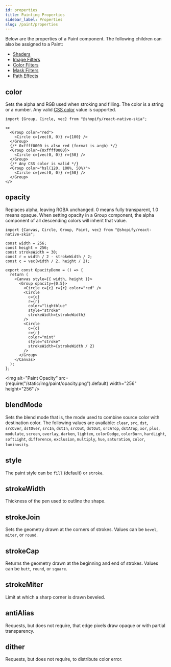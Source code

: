 ```yaml
---
id: properties
title: Painting Properties
sidebar_label: Properties
slug: /paint/properties
---
```


Below are the properties of a Paint component.
The following children can also be assigned to a Paint:
* [Shaders](/docs/shaders/overview)
* [Image Filters](/docs/image-filters/overview)
* [Color Filters](/docs/color-filters)
* [Mask Filters](/docs/mask-filters)
* [Path Effects](/docs/path-effects)

## color

Sets the alpha and RGB used when stroking and filling.
The color is a string or a number.
Any valid [CSS color](https://www.w3.org/TR/css-color-3/) value is supported. 

```tsx twoslash
import {Group, Circle, vec} from "@shopify/react-native-skia";

<>
  <Group color="red">
    <Circle c={vec(0, 0)} r={100} />
  </Group>
  {/* 0xffff0000 is also red (format is argb) */}
  <Group color={0xffff0000}>
    <Circle c={vec(0, 0)} r={50} />
  </Group>
  {/* Any CSS color is valid */}
  <Group color="hsl(120, 100%, 50%)">
    <Circle c={vec(0, 0)} r={50} />
  </Group>
</>
```

## opacity

Replaces alpha, leaving RGBA unchanged. 0 means fully transparent, 1.0 means opaque.
When setting opacity in a Group component, the alpha component of all descending colors will inherit that value.

```tsx twoslash
import {Canvas, Circle, Group, Paint, vec} from "@shopify/react-native-skia";

const width = 256;
const height = 256;
const strokeWidth = 30;
const r = width / 2 - strokeWidth / 2;
const c = vec(width / 2, height / 2);

export const OpacityDemo = () => {
  return (
    <Canvas style={{ width, height }}>
      <Group opacity={0.5}>
        <Circle c={c} r={r} color="red" />
        <Circle
          c={c}
          r={r}
          color="lightblue"
          style="stroke"
          strokeWidth={strokeWidth}
        />
        <Circle
          c={c}
          r={r}
          color="mint"
          style="stroke"
          strokeWidth={strokeWidth / 2}
        />
      </Group>
    </Canvas>
  );
};
```

<img alt="Paint Opacity" src={require("/static/img/paint/opacity.png").default} width="256" height="256" />

## blendMode

Sets the blend mode that is, the mode used to combine source color with destination color.
The following values are available: `clear`, `src`, `dst`, `srcOver`, `dstOver`, `srcIn`, `dstIn`, `srcOut`, `dstOut`,
`srcATop`, `dstATop`, `xor`, `plus`, `modulate`, `screen`, `overlay`, `darken`, `lighten`, `colorDodge`, `colorBurn`, `hardLight`,
`softLight`, `difference`, `exclusion`, `multiply`, `hue`, `saturation`, `color`, `luminosity`.

## style

The paint style can be `fill` (default) or `stroke`.

## strokeWidth

Thickness of the pen used to outline the shape.

## strokeJoin

Sets the geometry drawn at the corners of strokes.
Values can be `bevel`, `miter`, or `round`.

## strokeCap

Returns the geometry drawn at the beginning and end of strokes.
Values can be `butt`, `round`, or `square`.

## strokeMiter

Limit at which a sharp corner is drawn beveled.

## antiAlias

Requests, but does not require, that edge pixels draw opaque or with partial transparency.

## dither

Requests, but does not require, to distribute color error.